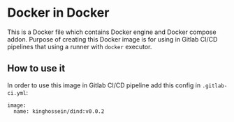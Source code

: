 # Docker in Docker 
This is a Docker file which contains Docker engine and Docker compose addon. Purpose of creating this Docker image is for using in Gitlab CI/CD pipelines that using a runner with `docker` executor.

## How to use it
In order to use this image in Gitlab CI/CD pipeline add this config in `.gitlab-ci.yml`:
```
image:
  name: kinghossein/dind:v0.0.2
```
